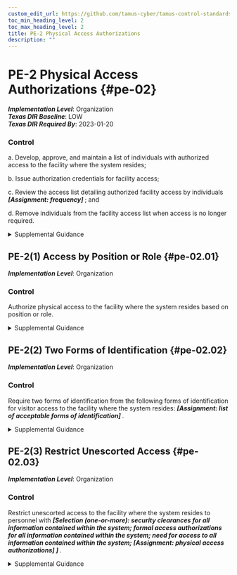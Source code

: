 ```yaml
---
custom_edit_url: https://github.com/tamus-cyber/tamus-control-standards/tree/main/content/tamus.edu/TAMUS_profile.yaml
toc_min_heading_level: 2
toc_max_heading_level: 2
title: PE-2 Physical Access Authorizations
description: ""
---
```


# PE-2 Physical Access Authorizations {#pe-02}

_**Implementation Level**_: Organization\
_**Texas DIR Baseline**_: LOW\
_**Texas DIR Required By**_: 2023-01-20

### Control



a. Develop, approve, and maintain a list of individuals with authorized access to the facility where the system resides;

b. Issue authorization credentials for facility access;

c. Review the access list detailing authorized facility access by individuals <strong title="pe-02_odp"> <em>[Assignment: frequency]</em> </strong> ; and

d. Remove individuals from the facility access list when access is no longer required.


<details><summary>Supplemental Guidance</summary>Physical access authorizations apply to employees and visitors. Individuals with permanent physical access authorization credentials are not considered visitors. Authorization credentials include ID badges, identification cards, and smart cards. Organizations determine the strength of authorization credentials needed consistent with applicable laws, executive orders, directives, regulations, policies, standards, and guidelines. Physical access authorizations may not be necessary to access certain areas within facilities that are designated as publicly accessible.</details>


## PE-2(1) Access by Position or Role {#pe-02.01}

_**Implementation Level**_: Organization

### Control

Authorize physical access to the facility where the system resides based on position or role.


<details><summary>Supplemental Guidance</summary>Role-based facility access includes access by authorized permanent and regular/routine maintenance personnel, duty officers, and emergency medical staff.</details>


## PE-2(2) Two Forms of Identification {#pe-02.02}

_**Implementation Level**_: Organization

### Control

Require two forms of identification from the following forms of identification for visitor access to the facility where the system resides: <strong title="pe-02.02_odp"> <em>[Assignment: list of acceptable forms of identification]</em> </strong>.


<details><summary>Supplemental Guidance</summary>Acceptable forms of identification include passports, REAL ID-compliant drivers’ licenses, and Personal Identity Verification (PIV) cards. For gaining access to facilities using automated mechanisms, organizations may use PIV cards, key cards, PINs, and biometrics.</details>


## PE-2(3) Restrict Unescorted Access {#pe-02.03}

_**Implementation Level**_: Organization

### Control

Restrict unescorted access to the facility where the system resides to personnel with <strong title="pe-02.03_odp.01"> <em>[Selection (one-or-more): security clearances for all information contained within the system; formal access authorizations for all information contained within the system; need for access to all information contained within the system; <strong title="pe-02.03_odp.02"> <em>[Assignment: physical access authorizations]</em> </strong>]</em> </strong>.


<details><summary>Supplemental Guidance</summary>Individuals without required security clearances, access approvals, or need to know are escorted by individuals with appropriate physical access authorizations to ensure that information is not exposed or otherwise compromised.</details>

